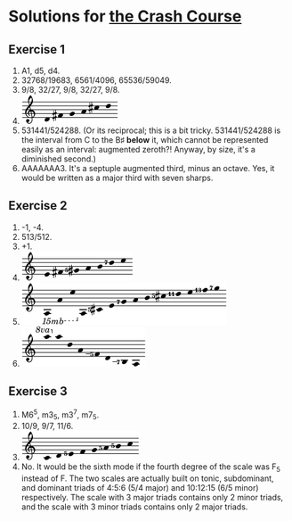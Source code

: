 # Solutions for [the Crash Course](crash.md)

## Exercise 1

1. A1, d5, d4.
2. 32768/19683, 6561/4096, 65536/59049.
3. 9/8, 32/27, 9/8, 32/27, 9/8.
4. <img src="../assets/solution_1_4.png" alt="D-F♯-G-A-C♯-D">
5. 531441/524288. (Or its reciprocal; this is a bit tricky. 531441/524288 is the interval from C to the B♯ **below** it, which cannot be represented easily as an interval: augmented zeroth?! Anyway, by size, it's a diminished second.)
6. AAAAAAA3. It's a septuple augmented third, minus an octave. Yes, it would be written as a major third with seven sharps.

## Exercise 2

1. -1, -4.
2. 513/512.
3. +1.
4. <img src="../assets/solution_2_4.png" alt="E-F♯-G♯5-A-B-D7-E">
5. <img src="../assets/solution_2_5.png" alt="A-A-E-A-C♯5-E-G7-A-B-C♯5-D11-E-F13-G7">
6. <img src="../assets/solution_2_6.png" alt="A-A-D-A-F_5-D-B_7-A">

## Exercise 3

1. M6<sup>5</sup>, m3<sub>5</sub>, m3<sup>7</sup>, m7<sub>5</sub>.
2. 10/9, 9/7, 11/6.
3. <img src="../assets/solution_3_3.png" alt="C-D-E5-F-G-A5-B5-C">
4. No. It would be the sixth mode if the fourth degree of the scale was F<sub>5</sub> instead of F. The two scales are actually built on tonic, subdominant, and dominant triads of 4:5:6 (5/4 major) and 10:12:15 (6/5 minor) respectively. The scale with 3 major triads contains only 2 minor triads, and the scale with 3 minor triads contains only 2 major triads.
